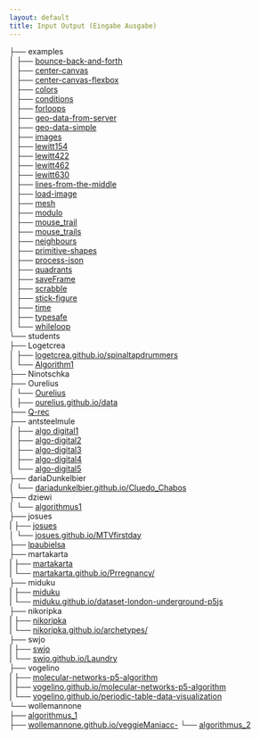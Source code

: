 ```yaml
---
layout: default
title: Input Output (Eingabe Ausgabe)
---
```


├── examples     
│   ├── [bounce-back-and-forth](examples/bounce-back-and-forth/)   
│   ├── [center-canvas](examples/center-canvas/)   
│   ├── [center-canvas-flexbox](examples/center-canvas-flexbox/)   
│   ├── [colors](examples/colors/)   
│   ├── [conditions](examples/conditions/)   
│   ├── [forloops](examples/forloops/)   
│   ├── [geo-data-from-server](examples/geo-data-from-server/)   
│   ├── [geo-data-simple](examples/geo-data-simple/)   
│   ├── [images](examples/images/)   
│   ├── [lewitt154](examples/lewitt154/)  
│   ├── [lewitt422](examples/lewitt422/)  
│   ├── [lewitt462](examples/lewitt462/)  
│   ├── [lewitt630](examples/lewitt630/)  
│   ├── [lines-from-the-middle](examples/lines-from-the-middle/)   
│   ├── [load-image](examples/load-image)  
│   ├── [mesh](examples/mesh)  
│   ├── [modulo](examples/modulo/)   
│   ├── [mouse_trail](examples/mouse_trail)  
│   ├── [mouse_trails](examples/mouse_trails)  
│   ├── [neighbours](examples/neighbours/)   
│   ├── [primitive-shapes](examples/primitive-shapes/)  
│   ├── [process-json](examples/process-json)  
│   ├── [quadrants](examples/quadrants/)   
│   ├── [saveFrame](examples/saveFrame)   
│   ├── [scrabble](examples/scrabble)  
│   ├── [stick-figure](examples/stick-figure)   
│   ├── [time](examples/time)   
│   ├── [typesafe](examples/typesafe)   
│   └── [whileloop](examples/whileloop)   
└── students   
    ├── Logetcrea   
    │   ├── [logetcrea.github.io/spinaltapdrummers](http://logetcrea.github.io/spinaltapdrummers/)    
    │   └── [Algorithm1](students/Logetcrea/Algorithm1)   
    ├── Ninotschka   
    ├── Ourelius   
    │   └── [Ourelius](students/Ourelius)   
    │   ├── [ourelius.github.io/data](http://ourelius.github.io/data/)   
    ├── [Q-rec](students/Q-rec)   
    ├── antsteelmule   
    │   ├── [algo digital1](students/antsteelmule/algo-digital1)   
    │   ├── [algo-digital2](students/antsteelmule/algo-digital2)   
    │   ├── [algo-digital3](students/antsteelmule/algo-digital3)   
    │   ├── [algo-digital4](students/antsteelmule/algo-digital4)   
    │   └── [algo-digital5](students/antsteelmule/algo-digital5)   
    ├── dariaDunkelbier   
    │   └── [dariadunkelbier.github.io/Cluedo_Chabos](http://dariadunkelbier.github.io/Cluedo_Chabos/)   
    ├── dziewi   
    │   └── [algorithmus1](students/dziewi/algorithmus1)   
    ├── josues   
    |   ├── [josues](students/josues)    
    │   └── [josues.github.io/MTVfirstday](http://josues.github.io/MTVfirstday/)   
    ├── [lpaubielsa](students/lpaubielsa)   
    ├── martakarta   
    |   ├── [martakarta](students/martakarta)    
    |   └── [martakarta.github.io/Prregnancy/](http://martakarta.github.io/Prregnancy/)    
    ├── miduku   
    |   ├── [miduku](students/miduku)    
    |   └── [miduku.github.io/dataset-london-underground-p5js](http://miduku.github.io/dataset-london-underground-p5js/)    
    ├── nikoripka   
    |   ├── [nikoripka](students/nikoripka)    
    |   └── [nikoripka.github.io/archetypes/](http://nikoripka.github.io/archetypes/)    
    ├── swjo   
    |   ├── [swjo](students/swjo)    
    |   └── [swjo.github.io/Laundry](http://swjo.github.io/Laundry/)    
    ├── vogelino   
    |   ├── [molecular-networks-p5-algorithm](https://github.com/vogelino/molecular-networks-p5-algorithm)    
    |   ├── [vogelino.github.io/molecular-networks-p5-algorithm](http://vogelino.github.io/molecular-networks-p5-algorithm/)    
    |   └── [vogelino.github.io/periodic-table-data-visualization](http://vogelino.github.io/periodic-table-data-visualization/)    
    └── wollemannone   
        ├── [algorithmus_1](students/wollemannone/algorithmus_1)   
        ├── [wollemannone.github.io/veggieManiacc-](http://wollemannone.github.io/veggieManiacc-/)
        └── [algorithmus_2](students/wollemannone/algorithmus_2)   